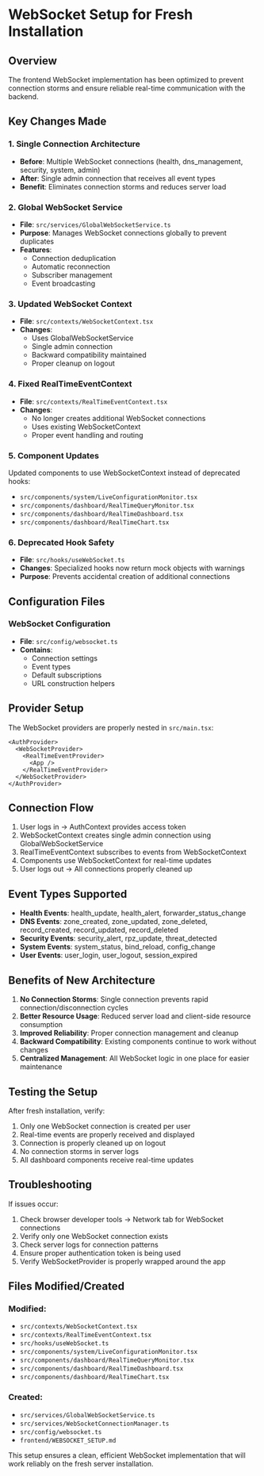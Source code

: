 # WebSocket Setup for Fresh Installation

## Overview
The frontend WebSocket implementation has been optimized to prevent connection storms and ensure reliable real-time communication with the backend.

## Key Changes Made

### 1. Single Connection Architecture
- **Before**: Multiple WebSocket connections (health, dns_management, security, system, admin)
- **After**: Single admin connection that receives all event types
- **Benefit**: Eliminates connection storms and reduces server load

### 2. Global WebSocket Service
- **File**: `src/services/GlobalWebSocketService.ts`
- **Purpose**: Manages WebSocket connections globally to prevent duplicates
- **Features**: 
  - Connection deduplication
  - Automatic reconnection
  - Subscriber management
  - Event broadcasting

### 3. Updated WebSocket Context
- **File**: `src/contexts/WebSocketContext.tsx`
- **Changes**: 
  - Uses GlobalWebSocketService
  - Single admin connection
  - Backward compatibility maintained
  - Proper cleanup on logout

### 4. Fixed RealTimeEventContext
- **File**: `src/contexts/RealTimeEventContext.tsx`
- **Changes**:
  - No longer creates additional WebSocket connections
  - Uses existing WebSocketContext
  - Proper event handling and routing

### 5. Component Updates
Updated components to use WebSocketContext instead of deprecated hooks:
- `src/components/system/LiveConfigurationMonitor.tsx`
- `src/components/dashboard/RealTimeQueryMonitor.tsx`
- `src/components/dashboard/RealTimeDashboard.tsx`
- `src/components/dashboard/RealTimeChart.tsx`

### 6. Deprecated Hook Safety
- **File**: `src/hooks/useWebSocket.ts`
- **Changes**: Specialized hooks now return mock objects with warnings
- **Purpose**: Prevents accidental creation of additional connections

## Configuration Files

### WebSocket Configuration
- **File**: `src/config/websocket.ts`
- **Contains**: 
  - Connection settings
  - Event types
  - Default subscriptions
  - URL construction helpers

## Provider Setup

The WebSocket providers are properly nested in `src/main.tsx`:

```tsx
<AuthProvider>
  <WebSocketProvider>
    <RealTimeEventProvider>
      <App />
    </RealTimeEventProvider>
  </WebSocketProvider>
</AuthProvider>
```

## Connection Flow

1. User logs in → AuthContext provides access token
2. WebSocketContext creates single admin connection using GlobalWebSocketService
3. RealTimeEventContext subscribes to events from WebSocketContext
4. Components use WebSocketContext for real-time updates
5. User logs out → All connections properly cleaned up

## Event Types Supported

- **Health Events**: health_update, health_alert, forwarder_status_change
- **DNS Events**: zone_created, zone_updated, zone_deleted, record_created, record_updated, record_deleted
- **Security Events**: security_alert, rpz_update, threat_detected
- **System Events**: system_status, bind_reload, config_change
- **User Events**: user_login, user_logout, session_expired

## Benefits of New Architecture

1. **No Connection Storms**: Single connection prevents rapid connection/disconnection cycles
2. **Better Resource Usage**: Reduced server load and client-side resource consumption
3. **Improved Reliability**: Proper connection management and cleanup
4. **Backward Compatibility**: Existing components continue to work without changes
5. **Centralized Management**: All WebSocket logic in one place for easier maintenance

## Testing the Setup

After fresh installation, verify:

1. Only one WebSocket connection is created per user
2. Real-time events are properly received and displayed
3. Connection is properly cleaned up on logout
4. No connection storms in server logs
5. All dashboard components receive real-time updates

## Troubleshooting

If issues occur:

1. Check browser developer tools → Network tab for WebSocket connections
2. Verify only one WebSocket connection exists
3. Check server logs for connection patterns
4. Ensure proper authentication token is being used
5. Verify WebSocketProvider is properly wrapped around the app

## Files Modified/Created

### Modified:
- `src/contexts/WebSocketContext.tsx`
- `src/contexts/RealTimeEventContext.tsx`
- `src/hooks/useWebSocket.ts`
- `src/components/system/LiveConfigurationMonitor.tsx`
- `src/components/dashboard/RealTimeQueryMonitor.tsx`
- `src/components/dashboard/RealTimeDashboard.tsx`
- `src/components/dashboard/RealTimeChart.tsx`

### Created:
- `src/services/GlobalWebSocketService.ts`
- `src/services/WebSocketConnectionManager.ts`
- `src/config/websocket.ts`
- `frontend/WEBSOCKET_SETUP.md`

This setup ensures a clean, efficient WebSocket implementation that will work reliably on the fresh server installation.